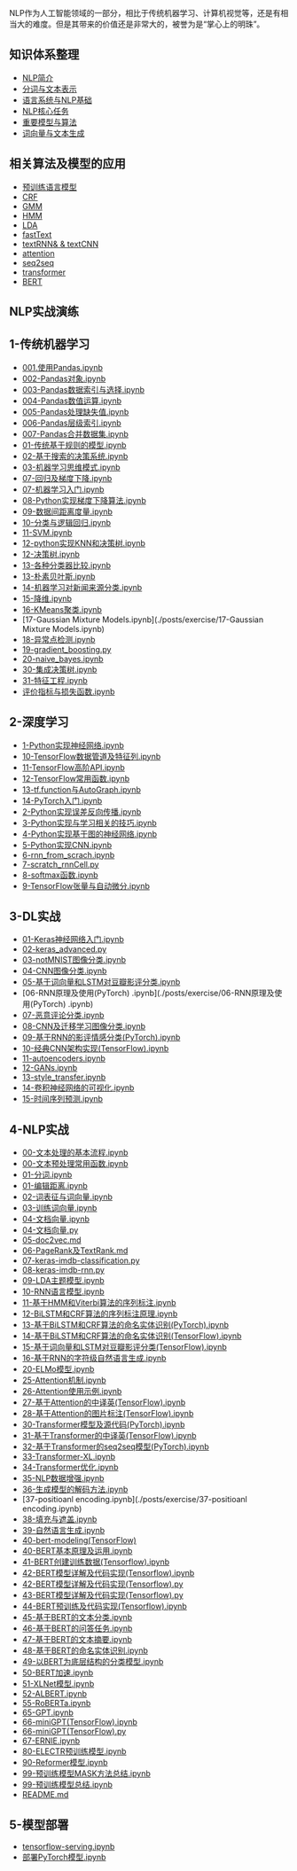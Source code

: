 NLP作为人工智能领域的一部分，相比于传统机器学习、计算机视觉等，还是有相当大的难度。但是其带来的价值还是非常大的，被誉为是“掌心上的明珠”。

## 知识体系整理
- [NLP简介](./posts/notebook/NLP简介.md)
- [分词与文本表示](./posts/notebook/分词与文本表示.md)
- [语言系统与NLP基础](./posts/notebook/语言系统与NLP基础.md)
- [NLP核心任务](./posts/notebook/NLP核心任务.md)
- [重要模型与算法](./posts/notebook/重要模型与算法.md)
- [词向量与文本生成](./posts/notebook/词向量与文本生成.md)

## 相关算法及模型的应用
- [预训练语言模型](./posts/models/预训练语言模型.md)
- [CRF](./posts/models/CRF.md)
- [GMM](./posts/models/GMM.md)
- [HMM](./posts/models/HMM.md)
- [LDA](./posts/models/LDA.md)
- [fastText](./posts/models/fastText.md)
- [textRNN& & textCNN](./posts/models/textRNN%26textCNN.md)
- [attention](./posts/models/attention.md)
- [seq2seq](./posts/models/seq2seq.md)
- [transformer](./posts/models/transformer.md)
- [BERT](./posts/models/BERT.md)

## NLP实战演练
## 1-传统机器学习
- [001.使用Pandas.ipynb](./posts/exercise/001.使用Pandas.ipynb)
- [002-Pandas对象.ipynb](./posts/exercise/002-Pandas对象.ipynb)
- [003-Pandas数据索引与选择.ipynb](./posts/exercise/003-Pandas数据索引与选择.ipynb)
- [004-Pandas数值运算.ipynb](./posts/exercise/004-Pandas数值运算.ipynb)
- [005-Pandas处理缺失值.ipynb](./posts/exercise/005-Pandas处理缺失值.ipynb)
- [006-Pandas层级索引.ipynb](./posts/exercise/006-Pandas层级索引.ipynb)
- [007-Pandas合并数据集.ipynb](./posts/exercise/007-Pandas合并数据集.ipynb)
- [01-传统基于规则的模型.ipynb](./posts/exercise/01-传统基于规则的模型.ipynb)
- [02-基于搜索的决策系统.ipynb](./posts/exercise/02-基于搜索的决策系统.ipynb)
- [03-机器学习思维模式.ipynb](./posts/exercise/03-机器学习思维模式.ipynb)
- [07-回归及梯度下降.ipynb](./posts/exercise/07-回归及梯度下降.ipynb)
- [07-机器学习入门.ipynb](./posts/exercise/07-机器学习入门.ipynb)
- [08-Python实现梯度下降算法.ipynb](./posts/exercise/08-Python实现梯度下降算法.ipynb)
- [09-数据间距离度量.ipynb](./posts/exercise/09-数据间距离度量.ipynb)
- [10-分类与逻辑回归.ipynb](./posts/exercise/10-分类与逻辑回归.ipynb)
- [11-SVM.ipynb](./posts/exercise/11-SVM.ipynb)
- [12-python实现KNN和决策树.ipynb](./posts/exercise/12-python实现KNN和决策树.ipynb)
- [12-决策树.ipynb](./posts/exercise/12-决策树.ipynb)
- [13-各种分类器比较.ipynb](./posts/exercise/13-各种分类器比较.ipynb)
- [13-朴素贝叶斯.ipynb](./posts/exercise/13-朴素贝叶斯.ipynb)
- [14-机器学习对新闻来源分类.ipynb](./posts/exercise/14-机器学习对新闻来源分类.ipynb)
- [15-降维.ipynb](./posts/exercise/15-降维.ipynb)
- [16-KMeans聚类.ipynb](./posts/exercise/16-KMeans聚类.ipynb)
- [17-Gaussian Mixture Models.ipynb](./posts/exercise/17-Gaussian Mixture Models.ipynb)
- [18-异常点检测.ipynb](./posts/exercise/18-异常点检测.ipynb)
- [19-gradient_boosting.py](./posts/exercise/19-gradient_boosting.py)
- [20-naive_bayes.ipynb](./posts/exercise/20-naive_bayes.ipynb)
- [30-集成决策树.ipynb](./posts/exercise/30-集成决策树.ipynb)
- [31-特征工程.ipynb](./posts/exercise/31-特征工程.ipynb)
- [评价指标与损失函数.ipynb](./posts/exercise/评价指标与损失函数.ipynb)
## 2-深度学习
- [1-Python实现神经网络.ipynb](./posts/exercise/1-Python实现神经网络.ipynb)
- [10-TensorFlow数据管道及特征列.ipynb](./posts/exercise/10-TensorFlow数据管道及特征列.ipynb)
- [11-TensorFlow高阶API.ipynb](./posts/exercise/11-TensorFlow高阶API.ipynb)
- [12-TensorFlow常用函数.ipynb](./posts/exercise/12-TensorFlow常用函数.ipynb)
- [13-tf.function与AutoGraph.ipynb](./posts/exercise/13-tf.function与AutoGraph.ipynb)
- [14-PyTorch入门.ipynb](./posts/exercise/14-PyTorch入门.ipynb)
- [2-Python实现误差反向传播.ipynb](./posts/exercise/2-Python实现误差反向传播.ipynb)
- [3-Python实现与学习相关的技巧.ipynb](./posts/exercise/3-Python实现与学习相关的技巧.ipynb)
- [4-Python实现基于图的神经网络.ipynb](./posts/exercise/4-Python实现基于图的神经网络.ipynb)
- [5-Python实现CNN.ipynb](./posts/exercise/5-Python实现CNN.ipynb)
- [6-rnn_from_scrach.ipynb](./posts/exercise/6-rnn_from_scrach.ipynb)
- [7-scratch_rnnCell.py](./posts/exercise/7-scratch_rnnCell.py)
- [8-softmax函数.ipynb](./posts/exercise/8-softmax函数.ipynb)
- [9-TensorFlow张量与自动微分.ipynb](./posts/exercise/9-TensorFlow张量与自动微分.ipynb)
## 3-DL实战
- [01-Keras神经网络入门.ipynb](./posts/exercise/01-Keras神经网络入门.ipynb)
- [02-keras_advanced.py](./posts/exercise/02-keras_advanced.py)
- [03-notMNIST图像分类.ipynb](./posts/exercise/03-notMNIST图像分类.ipynb)
- [04-CNN图像分类.ipynb](./posts/exercise/04-CNN图像分类.ipynb)
- [05-基于词向量和LSTM对豆瓣影评分类.ipynb](./posts/exercise/05-基于词向量和LSTM对豆瓣影评分类.ipynb)
- [06-RNN原理及使用(PyTorch) .ipynb](./posts/exercise/06-RNN原理及使用(PyTorch) .ipynb)
- [07-恶意评论分类.ipynb](./posts/exercise/07-恶意评论分类.ipynb)
- [08-CNN及迁移学习图像分类.ipynb](./posts/exercise/08-CNN及迁移学习图像分类.ipynb)
- [09-基于RNN的影评情感分类(PyTorch).ipynb](./posts/exercise/09-基于RNN的影评情感分类(PyTorch).ipynb)
- [10-经典CNN架构实现(TensorFlow).ipynb](./posts/exercise/10-经典CNN架构实现(TensorFlow).ipynb)
- [11-autoencoders.ipynb](./posts/exercise/11-autoencoders.ipynb)
- [12-GANs.ipynb](./posts/exercise/12-GANs.ipynb)
- [13-style_transfer.ipynb](./posts/exercise/13-style_transfer.ipynb)
- [14-卷积神经网络的可视化.ipynb](./posts/exercise/14-卷积神经网络的可视化.ipynb)
- [15-时间序列预测.ipynb](./posts/exercise/15-时间序列预测.ipynb)
## 4-NLP实战
- [00-文本处理的基本流程.ipynb](./posts/exercise/00-文本处理的基本流程.ipynb)
- [00-文本预处理常用函数.ipynb](./posts/exercise/00-文本预处理常用函数.ipynb)
- [01-分词.ipynb](./posts/exercise/01-分词.ipynb)
- [01-编辑距离.ipynb](./posts/exercise/01-编辑距离.ipynb)
- [02-词表征与词向量.ipynb](./posts/exercise/02-词表征与词向量.ipynb)
- [03-训练词向量.ipynb](./posts/exercise/03-训练词向量.ipynb)
- [04-文档向量.ipynb](./posts/exercise/04-文档向量.ipynb)
- [04-文档向量.py](./posts/exercise/04-文档向量.py)
- [05-doc2vec.md](./posts/exercise/05-doc2vec.md)
- [06-PageRank及TextRank.md](./posts/exercise/06-PageRank及TextRank.md)
- [07-keras-imdb-classification.py](./posts/exercise/07-keras-imdb-classification.py)
- [08-keras-imdb-rnn.py](./posts/exercise/08-keras-imdb-rnn.py)
- [09-LDA主题模型.ipynb](./posts/exercise/09-LDA主题模型.ipynb)
- [10-RNN语言模型.ipynb](./posts/exercise/10-RNN语言模型.ipynb)
- [11-基于HMM和Viterbi算法的序列标注.ipynb](./posts/exercise/11-基于HMM和Viterbi算法的序列标注.ipynb)
- [12-BiLSTM和CRF算法的序列标注原理.ipynb](./posts/exercise/12-BiLSTM和CRF算法的序列标注原理.ipynb)
- [13-基于BiLSTM和CRF算法的命名实体识别(PyTorch).ipynb](./posts/exercise/13-基于BiLSTM和CRF算法的命名实体识别(PyTorch).ipynb)
- [14-基于BiLSTM和CRF算法的命名实体识别(TensorFlow).ipynb](./posts/exercise/14-基于BiLSTM和CRF算法的命名实体识别(TensorFlow).ipynb)
- [15-基于词向量和LSTM对豆瓣影评分类(TensorFlow).ipynb](./posts/exercise/15-基于词向量和LSTM对豆瓣影评分类(TensorFlow).ipynb)
- [16-基于RNN的字符级自然语言生成.ipynb](./posts/exercise/16-基于RNN的字符级自然语言生成.ipynb)
- [20-ELMo模型.ipynb](./posts/exercise/20-ELMo模型.ipynb)
- [25-Attention机制.ipynb](./posts/exercise/25-Attention机制.ipynb)
- [26-Attention使用示例.ipynb](./posts/exercise/26-Attention使用示例.ipynb)
- [27-基于Attention的中译英(TensorFlow).ipynb](./posts/exercise/27-基于Attention的中译英(TensorFlow).ipynb)
- [28-基于Attention的图片标注(TensorFlow).ipynb](./posts/exercise/28-基于Attention的图片标注(TensorFlow).ipynb)
- [30-Transformer模型及源代码(PyTorch).ipynb](./posts/exercise/30-Transformer模型及源代码(PyTorch).ipynb)
- [31-基于Transformer的中译英(TensorFlow).ipynb](./posts/exercise/31-基于Transformer的中译英(TensorFlow).ipynb)
- [32-基于Transformer的seq2seq模型(PyTorch).ipynb](./posts/exercise/32-基于Transformer的seq2seq模型(PyTorch).ipynb)
- [33-Transformer-XL.ipynb](./posts/exercise/33-Transformer-XL.ipynb)
- [34-Transformer优化.ipynb](./posts/exercise/34-Transformer优化.ipynb)
- [35-NLP数据增强.ipynb](./posts/exercise/35-NLP数据增强.ipynb)
- [36-生成模型的解码方法.ipynb](./posts/exercise/36-生成模型的解码方法.ipynb)
- [37-positioanl encoding.ipynb](./posts/exercise/37-positioanl encoding.ipynb)
- [38-填充与遮盖.ipynb](./posts/exercise/38-填充与遮盖.ipynb)
- [39-自然语言生成.ipynb](./posts/exercise/39-自然语言生成.ipynb)
- [40-bert-modeling(TensorFlow)](./posts/exercise/40-bert-modeling(TensorFlow))
- [40-BERT基本原理及运用.ipynb](./posts/exercise/40-BERT基本原理及运用.ipynb)
- [41-BERT创建训练数据(Tensorflow).ipynb](./posts/exercise/41-BERT创建训练数据(Tensorflow).ipynb)
- [42-BERT模型详解及代码实现(Tensorflow).ipynb](./posts/exercise/42-BERT模型详解及代码实现(Tensorflow).ipynb)
- [42-BERT模型详解及代码实现(Tensorflow).py](./posts/exercise/42-BERT模型详解及代码实现(Tensorflow).py)
- [43-BERT模型详解及代码实现(Tensorflow).py](./posts/exercise/43-BERT模型详解及代码实现(Tensorflow).py)
- [44-BERT预训练及代码实现(Tensorflow).ipynb](./posts/exercise/44-BERT预训练及代码实现(Tensorflow).ipynb)
- [45-基于BERT的文本分类.ipynb](./posts/exercise/45-基于BERT的文本分类.ipynb)
- [46-基于BERT的问答任务.ipynb](./posts/exercise/46-基于BERT的问答任务.ipynb)
- [47-基于BERT的文本摘要.ipynb](./posts/exercise/47-基于BERT的文本摘要.ipynb)
- [48-基于BERT的命名实体识别.ipynb](./posts/exercise/48-基于BERT的命名实体识别.ipynb)
- [49-以BERT为底层结构的分类模型.ipynb](./posts/exercise/49-以BERT为底层结构的分类模型.ipynb)
- [50-BERT加速.ipynb](./posts/exercise/50-BERT加速.ipynb)
- [51-XLNet模型.ipynb](./posts/exercise/51-XLNet模型.ipynb)
- [52-ALBERT.ipynb](./posts/exercise/52-ALBERT.ipynb)
- [55-RoBERTa.ipynb](./posts/exercise/55-RoBERTa.ipynb)
- [65-GPT.ipynb](./posts/exercise/65-GPT.ipynb)
- [66-miniGPT(TensorFlow).ipynb](./posts/exercise/66-miniGPT(TensorFlow).ipynb)
- [66-miniGPT(TensorFlow).py](./posts/exercise/66-miniGPT(TensorFlow).py)
- [67-ERNIE.ipynb](./posts/exercise/67-ERNIE.ipynb)
- [80-ELECTR预训练模型.ipynb](./posts/exercise/80-ELECTR预训练模型.ipynb)
- [90-Reformer模型.ipynb](./posts/exercise/90-Reformer模型.ipynb)
- [99-预训练模型MASK方法总结.ipynb](./posts/exercise/99-预训练模型MASK方法总结.ipynb)
- [99-预训练模型总结.ipynb](./posts/exercise/99-预训练模型总结.ipynb)
- [README.md](./posts/exercise/README.md)
## 5-模型部署
- [tensorflow-serving.ipynb](./posts/exercise/tensorflow-serving.ipynb)
- [部署PyTorch模型.ipynb](./posts/exercise/部署PyTorch模型.ipynb)